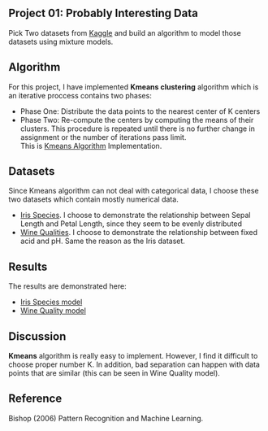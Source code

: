 ## Project 01: Probably Interesting Data
Pick Two datasets from [Kaggle](https://www.kaggle.com/datasets) and build an algorithm to model those datasets using mixture models.
## Algorithm
For this project, I have implemented **Kmeans clustering** algorithm which is an iterative proccess contains two phases:
* Phase One: Distribute the data points to the nearest center of K centers 
* Phase Two: Re-compute the centers by computing the means of their clusters.
This procedure is repeated until there is no further change in assignment or the number of iterations pass limit.\
This is [Kmeans Algorithm](https://github.com/Thang-sudo/EECS_738_Machine_Learning/blob/main/Probably_Interesting_Data/Kmeans.ipynb) Implementation.

## Datasets
Since Kmeans algorithm can not deal with categorical data, I choose these two datasets which contain mostly numerical data.
* [Iris Species](https://www.kaggle.com/uciml/iris). I choose to demonstrate the relationship between Sepal Length and Petal Length, since they seem to be evenly distributed
* [Wine Qualities](https://www.kaggle.com/uciml/red-wine-quality-cortez-et-al-2009). I choose to demonstrate the relationship between fixed acid and pH. Same the reason as the Iris dataset.

## Results
The results are demonstrated here:
* [Iris Species model](https://github.com/Thang-sudo/EECS_738_Machine_Learning/blob/main/Probably_Interesting_Data/Iris.ipynb)
* [Wine Quality model](https://github.com/Thang-sudo/EECS_738_Machine_Learning/blob/main/Probably_Interesting_Data/Wine_Quality.ipynb)

## Discussion
**Kmeans** algorithm is really easy to implement. However, I find it difficult to choose proper number K. In addition, bad separation can happen with data points that are similar (this can be seen in Wine Quality model).

## Reference
Bishop (2006) Pattern Recognition and Machine Learning.

